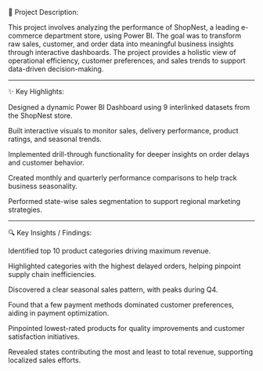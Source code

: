 📝 Project Description:

This project involves analyzing the performance of ShopNest, a leading e-commerce department store, using Power BI. The goal was to transform raw sales, customer, and order data into meaningful business insights through interactive dashboards. The project provides a holistic view of operational efficiency, customer preferences, and sales trends to support data-driven decision-making.

-------------------------------------------------------------------------------------------------------------------------------------------------------------------------------------------------------------------

✨ Key Highlights:

Designed a dynamic Power BI Dashboard using 9 interlinked datasets from the ShopNest store.

Built interactive visuals to monitor sales, delivery performance, product ratings, and seasonal trends.

Implemented drill-through functionality for deeper insights on order delays and customer behavior.

Created monthly and quarterly performance comparisons to help track business seasonality.

Performed state-wise sales segmentation to support regional marketing strategies.

-------------------------------------------------------------------------------------------------------------------------------------------------------------------------------------------------------------------

🔍 Key Insights / Findings:

Identified top 10 product categories driving maximum revenue.

Highlighted categories with the highest delayed orders, helping pinpoint supply chain inefficiencies.

Discovered a clear seasonal sales pattern, with peaks during Q4.

Found that a few payment methods dominated customer preferences, aiding in payment optimization.

Pinpointed lowest-rated products for quality improvements and customer satisfaction initiatives.

Revealed states contributing the most and least to total revenue, supporting localized sales efforts.

